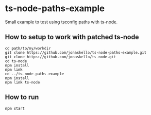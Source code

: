 # ts-node-paths-example

Small example to test using tsconfig paths with ts-node.

## How to setup to work with patched ts-node

```
cd path/to/my/workdir
git clone https://github.com/jonaskello/ts-node-paths-example.git
git clone https://github.com/jonaskello/ts-node.git
cd ts-node
npm install
npm link
cd ../ts-node-paths-example
npm install
npm link ts-node
```

## How to run

```
npm start
```
